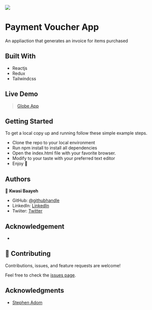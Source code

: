 ![](https://img.shields.io/badge/Microverse-blueviolet)

# Payment Voucher App
 An appliaction that generates an invoice for items purchased

## Built With

- Reactjs
- Redux
- Tailwindcss


## Live Demo
> [Globe App](https://baayeh.github.io/second-capstone/)


## Getting Started

To get a local copy up and running follow these simple example steps.

- Clone the repo to your local environment
- Run npm install to install all dependencies
- Open the index.html file with your favorite browser.
- Modify to your taste with your preferred text editor
- Enjoy :hugs:

## Authors

👤 **Kwasi Baayeh**

- GitHub: [@githubhandle](https://github.com/Baayeh)
- LinkedIn: [LinkedIn](https://linkedin.com/in/kabaayeh)
- Twiiter: [Twitter](https://twitter.com/Cest_Baayeh)

## Acknowledgement
- 

## 🤝 Contributing

Contributions, issues, and feature requests are welcome!

Feel free to check the [issues page](../../issues/).

## Acknowledgments

- [Stephen Adom](https://github.com/Stephen-Adom)
 
